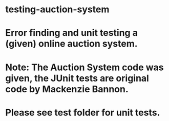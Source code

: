 # testing-auction-system
# Error finding and unit testing a (given) online auction system. 
# Note: The Auction System code was given, the JUnit tests are original code by Mackenzie Bannon. 
# Please see test folder for unit tests. 
